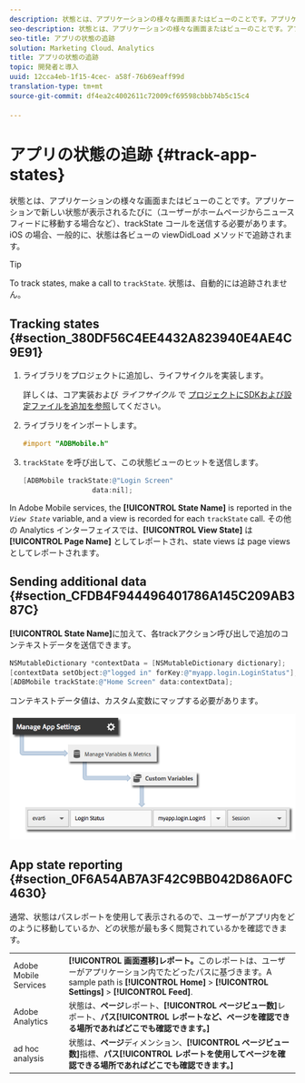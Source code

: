 ```yaml
---
description: 状態とは、アプリケーションの様々な画面またはビューのことです。アプリケーションで新しい状態が表示されるたびに（ユーザーがホームページからニュースフィードに移動する場合など）、trackState コールを送信する必要があります。iOS の場合、一般的に、状態は各ビューの viewDidLoad メソッドで追跡されます。
seo-description: 状態とは、アプリケーションの様々な画面またはビューのことです。アプリケーションで新しい状態が表示されるたびに（ユーザーがホームページからニュースフィードに移動する場合など）、trackState コールを送信する必要があります。iOS の場合、一般的に、状態は各ビューの viewDidLoad メソッドで追跡されます。
seo-title: アプリの状態の追跡
solution: Marketing Cloud、Analytics
title: アプリの状態の追跡
topic: 開発者と導入
uuid: 12cca4eb-1f15-4cec- a58f-76b69eaff99d
translation-type: tm+mt
source-git-commit: df4ea2c4002611c72009cf69598cbbb74b5c15c4

---
```



# アプリの状態の追跡 {#track-app-states}

状態とは、アプリケーションの様々な画面またはビューのことです。アプリケーションで新しい状態が表示されるたびに（ユーザーがホームページからニュースフィードに移動する場合など）、trackState コールを送信する必要があります。iOS の場合、一般的に、状態は各ビューの viewDidLoad メソッドで追跡されます。

>[!TIP]
>
>To track states, make a call to `trackState`. 状態は、自動的には追跡されません。

## Tracking states {#section_380DF56C4EE4432A823940E4AE4C9E91}

1. ライブラリをプロジェクトに追加し、ライフサイクルを実装します。

   詳しくは、コア実装および *ライフサイクル* で [プロジェクトにSDKおよび設定ファイルを追加を参照](/help/ios/getting-started/dev-qs.md)してください。
1. ライブラリをインポートします。

   ```objective-c
   #import "ADBMobile.h"
   ```

1. `trackState` を呼び出して、この状態ビューのヒットを送信します。

   ```objective-c
   [ADBMobile trackState:@"Login Screen"  
                    data:nil];
   ```

In Adobe Mobile services, the **[!UICONTROL State Name]** is reported in the *`View State`* variable, and a view is recorded for each `trackState` call. その他の Analytics インターフェイスでは、**[!UICONTROL View State]** は **[!UICONTROL Page Name]** としてレポートされ、state views は page views としてレポートされます。

## Sending additional data {#section_CFDB4F944496401786A145C209AB387C}

**[!UICONTROL State Name]**&#x200B;に加えて、各trackアクション呼び出しで追加のコンテキストデータを送信できます。

```objective-c
NSMutableDictionary *contextData = [NSMutableDictionary dictionary]; 
[contextData setObject:@"logged in" forKey:@"myapp.login.LoginStatus"]; 
[ADBMobile trackState:@"Home Screen" data:contextData];
```

コンテキストデータ値は、カスタム変数にマップする必要があります。

![](assets/map-variable-context-state.png)

## App state reporting {#section_0F6A54AB7A3F42C9BB042D86A0FC4630}

通常、状態はパスレポートを使用して表示されるので、ユーザーがアプリ内をどのように移動しているか、どの状態が最も多く閲覧されているかを確認できます。

|  |  |
|--- |--- |
| Adobe Mobile Services | **[!UICONTROL 画面遷移]レポート。**&#x200B;このレポートは、ユーザーがアプリケーション内でたどったパスに基づきます。A sample path is  **[!UICONTROL Home]**  &gt;  **[!UICONTROL Settings]**  &gt; **[!UICONTROL Feed]**. |
| Adobe Analytics | 状態は、**ページ**&#x200B;レポート、**[!UICONTROL ページビュー数]**&#x200B;レポート、**パス[!UICONTROL レポートなど、ページを確認できる場所であればどこでも確認できます。]** |
| ad hoc analysis | 状態は、**ページ**&#x200B;ディメンション、**[!UICONTROL ページビュー数]**&#x200B;指標、**パス[!UICONTROL レポートを使用してページを確認できる場所であればどこでも確認できます。]** |
